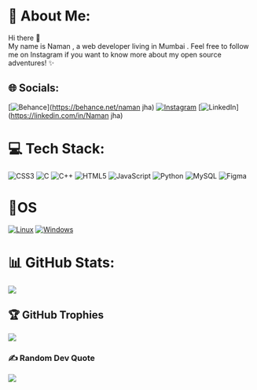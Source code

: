 # 💫 About Me:
Hi there 👋<br>My name is Naman , a web developer living in Mumbai . Feel free to follow me on Instagram if you want to know more about my open source adventures! ✨


## 🌐 Socials:
[![Behance](https://img.shields.io/badge/Behance-1769ff?logo=behance&logoColor=white)](https://behance.net/naman jha) [![Instagram](https://img.shields.io/badge/Instagram-%23E4405F.svg?logo=Instagram&logoColor=white)](https://instagram.com/jhanaman_23) [![LinkedIn](https://img.shields.io/badge/LinkedIn-%230077B5.svg?logo=linkedin&logoColor=white)](https://linkedin.com/in/Naman jha) 

# 💻 Tech Stack:
![CSS3](https://img.shields.io/badge/css3-%231572B6.svg?style=plastic&logo=css3&logoColor=white) ![C](https://img.shields.io/badge/c-%2300599C.svg?style=plastic&logo=c&logoColor=white) ![C++](https://img.shields.io/badge/c++-%2300599C.svg?style=plastic&logo=c%2B%2B&logoColor=white) ![HTML5](https://img.shields.io/badge/html5-%23E34F26.svg?style=plastic&logo=html5&logoColor=white) ![JavaScript](https://img.shields.io/badge/javascript-%23323330.svg?style=plastic&logo=javascript&logoColor=%23F7DF1E) ![Python](https://img.shields.io/badge/python-3670A0?style=plastic&logo=python&logoColor=ffdd54) ![MySQL](https://img.shields.io/badge/mysql-%2300f.svg?style=plastic&logo=mysql&logoColor=white) 	![Figma](https://img.shields.io/badge/figma-%23F24E1E.svg?style=plastic&logo=figma&logoColor=white)

# 🐧OS
[![Linux](https://img.shields.io/badge/linux-black?style=for-the-badge&logo=Linux)](https://github.com/wervlad)
[![Windows](https://img.shields.io/badge/Windows-black?style=for-the-badge&logo=Windows)](https://github.com/wervlad)


# 📊 GitHub Stats:
![](https://github-readme-streak-stats.herokuapp.com/?user=mrjha4050&theme=dracula&hide_border=false)<br/>


## 🏆 GitHub Trophies
![](https://github-profile-trophy.vercel.app/?username=mrjha4050&theme=radical&no-frame=false&no-bg=true&margin-w=4)

### ✍️ Random Dev Quote
![](https://quotes-github-readme.vercel.app/api?type=horizontal&theme=radical)


